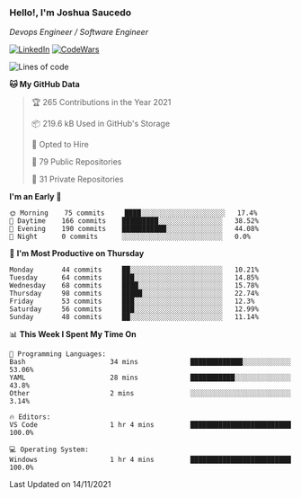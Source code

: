 ### Hello!, I'm Joshua Saucedo
*Devops Engineer / Software Engineer*  

[![LinkedIn](https://img.shields.io/badge/LinkedIn-0073b1?logo=linkedin&style=flat-square&logoColor=white)](https://www.linkedin.com/in/joshua-nathanael-saucedo-uriarte-bb0336169/)
[![CodeWars](https://www.codewars.com/users/joshuansu0897/badges/micro)](https://www.codewars.com/users/joshuansu0897)

<!--START_SECTION:waka-->
![Lines of code](https://img.shields.io/badge/From%20Hello%20World%20I%27ve%20Written-3.7%20million%20lines%20of%20code-blue)

**🐱 My GitHub Data** 

> 🏆 265 Contributions in the Year 2021
 > 
> 📦 219.6 kB Used in GitHub's Storage 
 > 
> 💼 Opted to Hire
 > 
> 📜 79 Public Repositories 
 > 
> 🔑 31 Private Repositories  
 > 
**I'm an Early 🐤** 

```text
🌞 Morning    75 commits     ████░░░░░░░░░░░░░░░░░░░░░   17.4% 
🌆 Daytime    166 commits    █████████░░░░░░░░░░░░░░░░   38.52% 
🌃 Evening    190 commits    ███████████░░░░░░░░░░░░░░   44.08% 
🌙 Night      0 commits      ░░░░░░░░░░░░░░░░░░░░░░░░░   0.0%

```
📅 **I'm Most Productive on Thursday** 

```text
Monday       44 commits     ██░░░░░░░░░░░░░░░░░░░░░░░   10.21% 
Tuesday      64 commits     ███░░░░░░░░░░░░░░░░░░░░░░   14.85% 
Wednesday    68 commits     ████░░░░░░░░░░░░░░░░░░░░░   15.78% 
Thursday     98 commits     █████░░░░░░░░░░░░░░░░░░░░   22.74% 
Friday       53 commits     ███░░░░░░░░░░░░░░░░░░░░░░   12.3% 
Saturday     56 commits     ███░░░░░░░░░░░░░░░░░░░░░░   12.99% 
Sunday       48 commits     ██░░░░░░░░░░░░░░░░░░░░░░░   11.14%

```


📊 **This Week I Spent My Time On** 

```text
💬 Programming Languages: 
Bash                     34 mins             █████████████░░░░░░░░░░░░   53.06% 
YAML                     28 mins             ███████████░░░░░░░░░░░░░░   43.8% 
Other                    2 mins              ░░░░░░░░░░░░░░░░░░░░░░░░░   3.14%

🔥 Editors: 
VS Code                  1 hr 4 mins         █████████████████████████   100.0%

💻 Operating System: 
Windows                  1 hr 4 mins         █████████████████████████   100.0%

```


 Last Updated on 14/11/2021
<!--END_SECTION:waka-->
